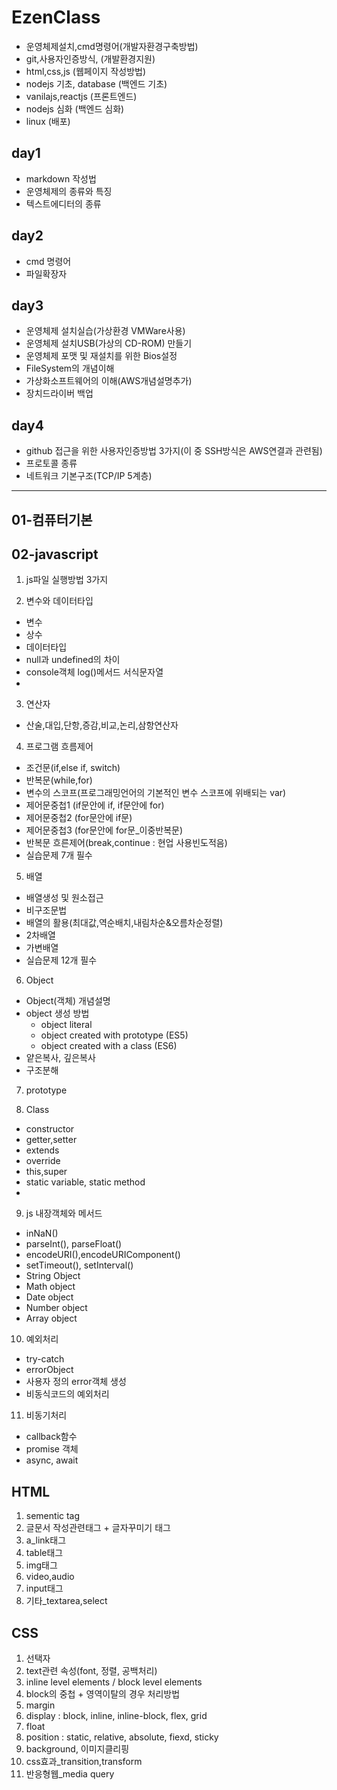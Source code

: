 # EzenClass
- 운영체제설치,cmd명령어(개발자환경구축방법)
- git,사용자인증방식, (개발환경지원)
- html,css,js (웹페이지 작성방법)
- nodejs 기초, database (백엔드 기초)
- vanilajs,reactjs (프론트엔드)
- nodejs 심화 (백엔드 심화)
- linux (배포)

## day1
- markdown 작성법
- 운영체제의 종류와 특징
- 텍스트에디터의 종류

## day2
- cmd 명령어
- 파일확장자
 
## day3
- 운영체제 설치실습(가상환경 VMWare사용)
- 운영체제 설치USB(가상의 CD-ROM) 만들기
- 운영체제 포맷 및 재설치를 위한 Bios설정
- FileSystem의 개념이해
- 가상화소프트웨어의 이해(AWS개념설명추가)
- 장치드라이버 백업

## day4
- github 접근을 위한 사용자인증방법 3가지(이 중 SSH방식은 AWS연결과 관련됨)
- 프로토콜 종류
- 네트워크 기본구조(TCP/IP 5계층)

---

## 01-컴퓨터기본

## 02-javascript

  1. js파일 실행방법 3가지
   
  2. 변수와 데이터타입
  - 변수 
  - 상수
  - 데이터타입
  - null과 undefined의 차이
  - console객체 log()메서드 서식문자열
  - 
  3. 연산자
  - 산술,대입,단항,증감,비교,논리,삼항연산자
  
  4. 프로그램 흐름제어 
  - 조건문(if,else if, switch)
  - 반복문(while,for)
  - 변수의 스코프(프로그래밍언어의 기본적인 변수 스코프에 위배되는 var)
  - 제어문중첩1 (if문안에 if, if문안에 for)
  - 제어문중첩2 (for문안에 if문)
  - 제어문중첩3 (for문안에 for문_이중반복문) 
  - 반복문 흐른제어(break,continue : 현업 사용빈도적음)
  - 실습문제 7개 필수 
  
  5. 배열
  - 배열생성 및 원소접근
  - 비구조문법
  - 배열의 활용(최대값,역순배치,내림차순&오름차순정렬)
  - 2차배열
  - 가변배열
  - 실습문제 12개 필수
  
  6. Object
  - Object(객체) 개념설명
  - object 생성 방법
    - object literal
    - object created with prototype (ES5)
    - object created with a class (ES6)
  - 얕은복사, 깊은복사
  - 구조분해
  
  7. prototype

  8. Class
  - constructor
  - getter,setter
  - extends
  - override
  - this,super
  - static variable, static method
  - 
  9. js 내장객체와 메서드
  - inNaN()
  - parseInt(), parseFloat()
  - encodeURI(),encodeURIComponent()
  - setTimeout(), setInterval()
  - String Object
  - Math object
  - Date object
  - Number object
  - Array object
  
  10. 예외처리
  - try-catch
  - errorObject
  - 사용자 정의 error객체 생성
  - 비동식코드의 예외처리
   
  11. 비동기처리
  - callback함수
  - promise 객체
  - async, await


## HTML
  1. sementic tag
  2. 글문서 작성관련태그 + 글자꾸미기 태그
  3. a_link태그
  4. table태그
  5. img태그
  6. video,audio
  7. input태그
  8. 기타_textarea,select

## CSS
  1. 선택자 
  2. text관련 속성(font, 정렬, 공백처리)
  3. inline level elements / block level elements
  4. block의 중첩 + 영역이탈의 경우 처리방법
  5. margin 
  6. display : block, inline, inline-block, flex, grid
  7. float
  8. position : static, relative, absolute, fiexd, sticky
  9. background, 이미지클리핑
  10. css효과_transition,transform
  11. 반응형웹_media query






